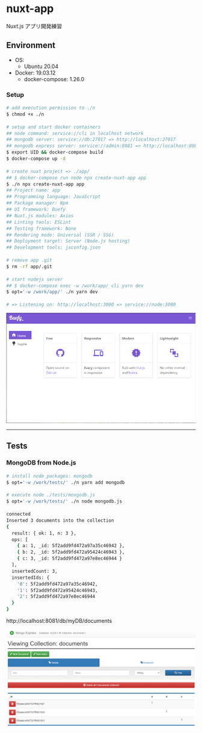 # nuxt-app

Nuxt.js アプリ開発練習

## Environment

- OS:
    - Ubuntu 20.04
- Docker: 19.03.12
    - docker-compose: 1.26.0

### Setup
```bash
# add execution permission to ./n
$ chmod +x ./n

# setup and start docker containers
## node command: service://cli in localhost network
## mongodb server: service://db:27017 => http://localhost:27017
## mongodb express server: service://admin:8081 => http://localhost:8081
$ export UID && docker-compose build
$ docker-compose up -d

# create nuxt project => ./app/
## $ docker-compose run node npx create-nuxt-app app
$ ./n npx create-nuxt-app app
## Project name: app
## Programming language: JavaScript
## Package manager: Npm
## UI framework: Buefy
## Nuxt.js modules: Axios
## Linting tools: ESLint
## Testing framework: None
## Rendering mode: Universal (SSR / SSG)
## Deployment target: Server (Node.js hosting)
## Development tools: jsconfig.json

# remove app .git
$ rm -rf app/.git

# start nodejs server
## $ docker-compose exec -w /work/app/ cli yarn dev
$ opt='-w /work/app/' ./n yarn dev

# => Listening on: http://localhost:3000 => service://node:3000
```

![buefy-nuxt-start.png](./img/buefy-nuxt-start.png)

***

## Tests

### MongoDB from Node.js
```bash
# install node_packages: mongodb
$ opt='-w /work/tests/' ./n yarn add mongodb

# execute node ./tests/mongodb.js
$ opt='-w /work/tests/' ./n node mongodb.js

connected
Inserted 3 documents into the collection
{
  result: { ok: 1, n: 3 },
  ops: [
    { a: 1, _id: 5f2add9fd472a97a35c46942 },
    { b: 2, _id: 5f2add9fd472a95424c46943 },
    { c: 3, _id: 5f2add9fd472a97e8ec46944 }
  ],
  insertedCount: 3,
  insertedIds: {
    '0': 5f2add9fd472a97a35c46942,
    '1': 5f2add9fd472a95424c46943,
    '2': 5f2add9fd472a97e8ec46944
  }
}
```

http://localhost:8081/db/myDB/documents

![mongodb.png](./tests/img/mongodb.png)
